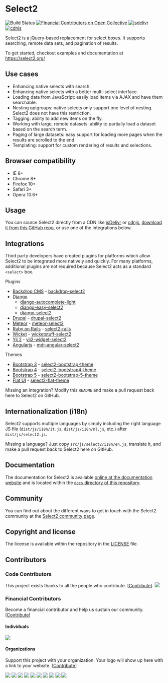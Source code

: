 Select2
=======
![Build Status][github-actions-image]
[![Financial Contributors on Open Collective](https://opencollective.com/select2/all/badge.svg?label=financial+contributors)](https://opencollective.com/select2)
[![jsdelivr](https://data.jsdelivr.com/v1/package/npm/select2/badge)][jsdelivr]
[![cdnjs](https://img.shields.io/cdnjs/v/select2.svg)][cdnjs]

Select2 is a jQuery-based replacement for select boxes. It supports searching,
remote data sets, and pagination of results.

To get started, checkout examples and documentation at
https://select2.org/

Use cases
---------
* Enhancing native selects with search.
* Enhancing native selects with a better multi-select interface.
* Loading data from JavaScript: easily load items via AJAX and have them
  searchable.
* Nesting optgroups: native selects only support one level of nesting. Select2
  does not have this restriction.
* Tagging: ability to add new items on the fly.
* Working with large, remote datasets: ability to partially load a dataset based
  on the search term.
* Paging of large datasets: easy support for loading more pages when the results
  are scrolled to the end.
* Templating: support for custom rendering of results and selections.

Browser compatibility
---------------------
* IE 8+
* Chrome 8+
* Firefox 10+
* Safari 3+
* Opera 10.6+

Usage
-----
You can source Select2 directly from a CDN like [jsDelivr][jsdelivr] or
[cdnjs][cdnjs], [download it from this GitHub repo][releases], or use one of
the integrations below.

Integrations
------------
Third party developers have created plugins for platforms which allow Select2 to be integrated more natively and quickly. For many platforms, additional plugins are not required because Select2 acts as a standard `<select>` box.

Plugins

* [Backdrop CMS][backdrop-cms] - [backdrop-select2]
* [Django]
  - [django-autocomplete-light]
  - [django-easy-select2]
  - [django-select2]
* [Drupal] - [drupal-select2]
* [Meteor] - [meteor-select2]
* [Ruby on Rails][ruby-on-rails] - [select2-rails]
* [Wicket] - [wicketstuff-select2]
* [Yii 2][yii2] - [yii2-widget-select2]
* [Angularjs][angularjs] - [mdr-angular-select2]

Themes

- [Bootstrap 3][bootstrap3] - [select2-bootstrap-theme]
- [Bootstrap 4][bootstrap4] - [select2-bootstrap4-theme]
- [Bootstrap 5](https://getbootstrap.com/docs/5.0) - [select2-bootstrap-5-theme](https://github.com/apalfrey/select2-bootstrap-5-theme)
- [Flat UI][flat-ui] - [select2-flat-theme]

Missing an integration? Modify this `README` and make a pull request back here to Select2 on GitHub.

Internationalization (i18n)
---------------------------
Select2 supports multiple languages by simply including the right language JS
file (`dist/js/i18n/it.js`, `dist/js/i18n/nl.js`, etc.) after
`dist/js/select2.js`.

Missing a language? Just copy `src/js/select2/i18n/en.js`, translate it, and
make a pull request back to Select2 here on GitHub.

Documentation
-------------
The documentation for Select2 is available
[online at the documentation website][documentation] and is located within the
[`docs` directory of this repository][documentation-directory].

Community
---------
You can find out about the different ways to get in touch with the Select2
community at the [Select2 community page][community].

Copyright and license
---------------------
The license is available within the repository in the [LICENSE][license] file.

Contributors
------------

### Code Contributors

This project exists thanks to all the people who contribute. [[Contribute](.github/CONTRIBUTING.md)].
<a href="https://github.com/select2/select2/graphs/contributors"><img src="https://opencollective.com/select2/contributors.svg?width=890&button=false" /></a>

### Financial Contributors

Become a financial contributor and help us sustain our community. [[Contribute](https://opencollective.com/select2/contribute)]

#### Individuals

<a href="https://opencollective.com/select2"><img src="https://opencollective.com/select2/individuals.svg?width=890"></a>

#### Organizations

Support this project with your organization. Your logo will show up here with a link to your website. [[Contribute](https://opencollective.com/select2/contribute)]

<a href="https://opencollective.com/select2/organization/0/website"><img src="https://opencollective.com/select2/organization/0/avatar.svg"></a>
<a href="https://opencollective.com/select2/organization/1/website"><img src="https://opencollective.com/select2/organization/1/avatar.svg"></a>
<a href="https://opencollective.com/select2/organization/2/website"><img src="https://opencollective.com/select2/organization/2/avatar.svg"></a>
<a href="https://opencollective.com/select2/organization/3/website"><img src="https://opencollective.com/select2/organization/3/avatar.svg"></a>
<a href="https://opencollective.com/select2/organization/4/website"><img src="https://opencollective.com/select2/organization/4/avatar.svg"></a>
<a href="https://opencollective.com/select2/organization/5/website"><img src="https://opencollective.com/select2/organization/5/avatar.svg"></a>
<a href="https://opencollective.com/select2/organization/6/website"><img src="https://opencollective.com/select2/organization/6/avatar.svg"></a>
<a href="https://opencollective.com/select2/organization/7/website"><img src="https://opencollective.com/select2/organization/7/avatar.svg"></a>
<a href="https://opencollective.com/select2/organization/8/website"><img src="https://opencollective.com/select2/organization/8/avatar.svg"></a>
<a href="https://opencollective.com/select2/organization/9/website"><img src="https://opencollective.com/select2/organization/9/avatar.svg"></a>


[cdnjs]: http://www.cdnjs.com/libraries/select2
[community]: https://select2.org/getting-help
[documentation]: https://select2.org
[documentation-directory]: https://github.com/select2/select2/tree/develop/docs
[freenode]: https://freenode.net/
[github-actions-image]: https://github.com/select2/select2/workflows/CI/badge.svg
[jsdelivr]: https://www.jsdelivr.com/package/npm/select2
[license]: LICENSE.md
[releases]: https://github.com/select2/select2/releases

[angularjs]: https://angularjs.org/
[backdrop-cms]: https://backdropcms.org/
[backdrop-select2]: https://backdropcms.org/project/select2
[bootstrap3]: https://getbootstrap.com/
[bootstrap4]: https://getbootstrap.com/
[django]: https://www.djangoproject.com/
[django-autocomplete-light]: https://github.com/yourlabs/django-autocomplete-light
[django-easy-select2]: https://github.com/asyncee/django-easy-select2
[django-select2]: https://github.com/applegrew/django-select2
[drupal]: https://www.drupal.org/
[drupal-select2]: https://www.drupal.org/project/select2
[flat-ui]: http://designmodo.github.io/Flat-UI/
[mdr-angular-select2]: https://github.com/modulr/mdr-angular-select2
[meteor]: https://www.meteor.com/
[meteor-select2]: https://github.com/nate-strauser/meteor-select2
[ruby-on-rails]: http://rubyonrails.org/
[select2-bootstrap-theme]: https://github.com/select2/select2-bootstrap-theme
[select2-bootstrap4-theme]: https://github.com/ttskch/select2-bootstrap4-theme
[select2-flat-theme]: https://github.com/techhysahil/select2-Flat_Theme
[select2-rails]: https://github.com/argerim/select2-rails
[vue.js]: http://vuejs.org/
[select2-vue]: http://vuejs.org/examples/select2.html
[wicket]: https://wicket.apache.org/
[wicketstuff-select2]: https://github.com/wicketstuff/core/tree/master/select2-parent
[yii2]: http://www.yiiframework.com/
[yii2-widget-select2]: https://github.com/kartik-v/yii2-widget-select2
